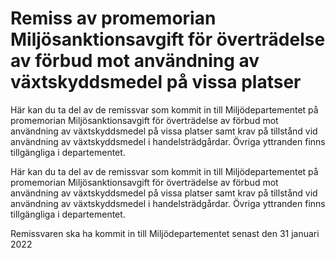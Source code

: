 # Remiss av promemorian Miljösanktionsavgift för överträdelse av förbud mot användning av växtskyddsmedel på vissa platser

Här kan du ta del av de remissvar som kommit in till Miljödepartementet på promemorian Miljösanktionsavgift för överträdelse av förbud mot användning av växtskyddsmedel på vissa platser samt krav på tillstånd vid användning av växtskyddsmedel i handelsträdgårdar. Övriga yttranden finns tillgängliga i departementet.

Här kan du ta del av de remissvar som kommit in till Miljödepartementet på promemorian Miljösanktionsavgift för överträdelse av förbud mot användning av växtskyddsmedel på vissa platser samt krav på tillstånd vid användning av växtskyddsmedel i handelsträdgårdar. Övriga yttranden finns tillgängliga i departementet.

Remissvaren ska ha kommit in till Miljödepartementet senast den 31 januari 2022
